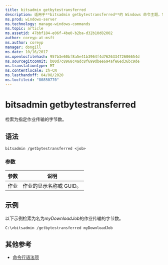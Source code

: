 ```yaml
---
title: bitsadmin getbytestransferred
description: 适用于**bitsadmin getbytestransferred**的 Windows 命令主题，它检索为指定作业传输的字节数。
ms.prod: windows-server
ms.technology: manage-windows-commands
ms.topic: article
ms.assetid: 47bbf184-e06f-4be0-b2ba-d32b10d82002
author: coreyp-at-msft
ms.author: coreyp
manager: dongill
ms.date: 10/16/2017
ms.openlocfilehash: 957b3e60bf8a5e41b3964f4d762633472606654d
ms.sourcegitcommit: b00d7c8968c4adc8f699dbee694afe6ed36bc9de
ms.translationtype: MT
ms.contentlocale: zh-CN
ms.lasthandoff: 04/08/2020
ms.locfileid: "80850770"
---
```

# <a name="bitsadmin-getbytestransferred"></a>bitsadmin getbytestransferred

检索为指定作业传输的字节数。

## <a name="syntax"></a>语法

```
bitsadmin /getbytestransferred <job>
```

### <a name="parameters"></a>参数

| 参数 | 说明 |
| -------------- | -------------- |
| 作业 | 作业的显示名称或 GUID。 |

## <a name="examples"></a><a name=BKMK_examples></a>示例

以下示例检索为名为*myDownloadJob*的作业传输的字节数。

```
C:\>bitsadmin /getbytestransferred myDownloadJob
```

## <a name="additional-references"></a>其他参考

- [命令行语法项](command-line-syntax-key.md)